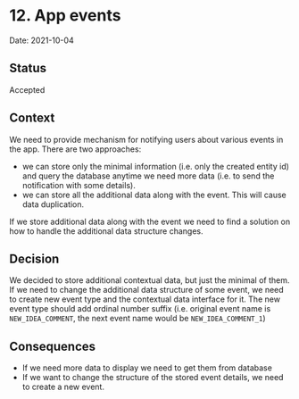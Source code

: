 # 12. App events

Date: 2021-10-04

## Status

Accepted

## Context

We need to provide mechanism for notifying users about various events in the app. There are two approaches:

-   we can store only the minimal information (i.e. only the created entity id) and query the database anytime we need more data (i.e. to send the notification with some details).
-   we can store all the additional data along with the event. This will cause data duplication.

If we store additional data along with the event we need to find a solution on how to handle the additional data structure changes.

## Decision

We decided to store additional contextual data, but just the minimal of them.
If we need to change the additional data structure of some event, we need to create new event type and the contextual data interface for it.
The new event type should add ordinal number suffix (i.e. original event name is `NEW_IDEA_COMMENT`, the next event name would be `NEW_IDEA_COMMENT_1`)

## Consequences

-   If we need more data to display we need to get them from database
-   If we want to change the structure of the stored event details, we need to create a new event.
